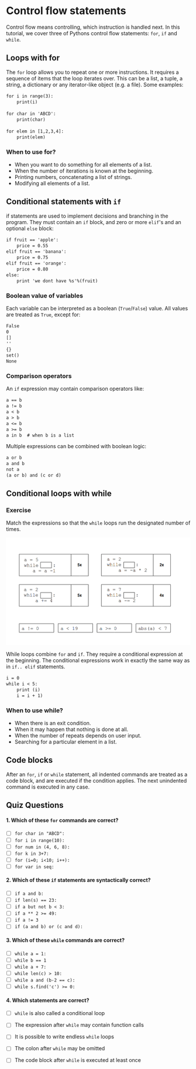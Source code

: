 
# Control flow statements

Control flow means controlling, which instruction is handled next. In this tutorial, we cover three of Pythons control flow statements: `for`, `if` and `while`.

## Loops with for

The `for` loop allows you to repeat one or more instructions. It requires a sequence of items that the loop iterates over. This can be a list, a tuple, a string, a dictionary or any iterator-like object (e.g. a file). Some examples:

    for i in range(3):
        print(i)

    for char in 'ABCD':
        print(char)

    for elem in [1,2,3,4]:
        print(elem)

### When to use for?

* When you want to do something for all elements of a list.
* When the number of iterations is known at the beginning.
* Printing numbers, concatenating a list of strings.
* Modifying all elements of a list.

## Conditional statements with `if`

if statements are used to implement decisions and branching in the program. They must contain an `if` block, and zero or more `elif`'s and an optional `else` block:

    if fruit == 'apple':
        price = 0.55
    elif fruit == 'banana':
        price = 0.75
    elif fruit == 'orange':	
        price = 0.80
    else:
        print 'we dont have %s'%(fruit)

### Boolean value of variables

Each variable can be interpreted as a boolean (`True`/`False`) value. All values are treated as `True`, except for:

    False
    0
    []
    ''
    {}
    set()
    None

### Comparison operators
An `if` expression may contain comparison operators like:

    a == b
    a != b
    a < b
    a > b
    a <= b
    a >= b
    a in b  # when b is a list

Multiple expressions can be combined with boolean logic:

    a or b
    a and b
    not a
    (a or b) and (c or d)

## Conditional loops with while

### Exercise
Match the expressions so that the `while` loops run the designated number of times.

![while exercise](exercises/while.png)

While loops combine `for` and `if`. They require a conditional expression at the beginning. The conditional expressions work in exactly the same way as in `if.. elif` statements.

    i = 0
    while i < 5:
        print (i)
        i = i + 1)


### When to use while?

* When there is an exit condition.
* When it may happen that nothing is done at all.
* When the number of repeats depends on user input.
* Searching for a particular element in a list.

## Code blocks

After an `for`, `if` or `while` statement, all indented commands are treated as a code block, and are executed if the condition applies.
The next unindented command is executed in any case.

## Quiz Questions

#### 1. Which of these `for` commands are correct?

- [ ] `for char in "ABCD":`
- [ ] `for i in range(10):`
- [ ] `for num in (4, 6, 8):`
- [ ] `for k in 3+7:`
- [ ] `for (i=0; i<10; i++):`
- [ ] `for var in seq:`

#### 2. Which of these `if` statements are syntactically correct?

- [ ] `if a and b:`
- [ ] `if len(s) == 23:`
- [ ] `if a but not b < 3:`
- [ ] `if a ** 2 >= 49:`
- [ ] `if a != 3`
- [ ] `if (a and b) or (c and d):`

#### 3. Which of these `while` commands are correct?

- [ ] `while a = 1:`
- [ ] `while b == 1`
- [ ] `while a + 7:`
- [ ] `while len(c) > 10:`
- [ ] `while a and (b-2 == c):`
- [ ] `while s.find('c') >= 0:`

#### 4. Which statements are correct?

- [ ] `while` is also called a conditional loop
- [ ] The expression after `while` may contain function calls
- [ ] It is possible to write endless `while` loops
- [ ] The colon after `while` may be omitted
- [ ] The code block after `while` is executed at least once

